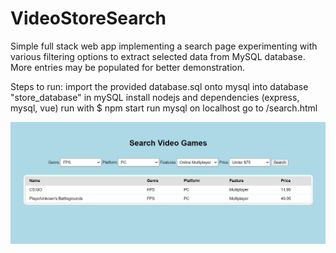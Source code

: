 # VideoStoreSearch

Simple full stack web app implementing a search page experimenting with various filtering options to extract selected data from MySQL database. More entries may be populated for better demonstration.

Steps to run:
import the provided database.sql onto mysql into database "store_database" in mySQL
install nodejs and dependencies (express, mysql, vue)
run with $ npm start
run mysql on localhost
go to /search.html

![search](./search.jpg)
